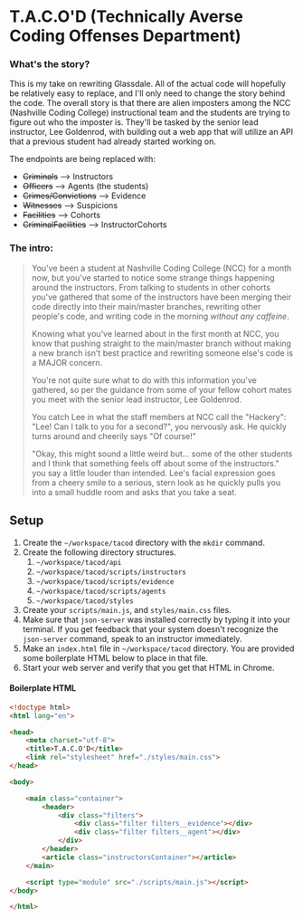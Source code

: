 # T.A.C.O'D (Technically Averse Coding Offenses Department)

### What's the story?

This is my take on rewriting Glassdale. All of the actual code will hopefully be relatively easy to replace, and I'll only need to change the story behind the code. The overall story is that there are alien imposters among the NCC (Nashville Coding College) instructional team and the students are trying to figure out who the imposter is. They'll be tasked by the senior lead instructor, Lee Goldenrod, with building out a web app that will utilize an API that a previous student had already started working on.

The endpoints are being replaced with: 
- ~~Criminals~~ --> Instructors
- ~~Officers~~ --> Agents (the students)
- ~~Crimes/Convictions~~ --> Evidence
- ~~Witnesses~~ --> Suspicions
- ~~Facilities~~ --> Cohorts
- ~~CriminalFacilities~~ --> InstructorCohorts

### The intro:
> You've been a student at Nashville Coding College (NCC) for a month now, but you've started to notice some strange things happening around the instructors. From talking to students in other cohorts you've gathered that some of the instructors have been merging their code directly into their main/master branches, rewriting other people's code, and writing code in the morning *without any caffeine*.
>
> Knowing what you've learned about in the first month at NCC, you know that pushing straight to the main/master branch without making a new branch isn't best practice and rewriting someone else's code is a MAJOR concern. 
>
> You're not quite sure what to do with this information you've gathered, so per the guidance from some of your fellow cohort mates you meet with the senior lead instructor, Lee Goldenrod.
>
> You catch Lee in what the staff members at NCC call the "Hackery": "Lee! Can I talk to you for a second?", you nervously ask. He quickly turns around and cheerily says "Of course!"
>
> "Okay, this might sound a little weird but... some of the other students and I think that something feels off about some of the instructors." you say a little louder than intended. Lee's facial expression goes from a cheery smile to a serious, stern look as he quickly pulls you into a small huddle room and asks that you take a seat.

## Setup

1. Create the `~/workspace/tacod` directory with the `mkdir` command.
1. Create the following directory structures.
    1. `~/workspace/tacod/api`
    1. `~/workspace/tacod/scripts/instructors`
    1. `~/workspace/tacod/scripts/evidence`
    1. `~/workspace/tacod/scripts/agents`
    1. `~/workspace/tacod/styles`
1. Create your `scripts/main.js`, and `styles/main.css` files.
1. Make sure that `json-server` was installed correctly by typing it into your terminal. If you get feedback that your system doesn't recognize the `json-server` command, speak to an instructor immediately.
1. Make an `index.html` file in `~/workspace/tacod` directory. You are provided some boilerplate HTML below to place in that file.
1. Start your web server and verify that you get that HTML in Chrome.

#### Boilerplate HTML

```html
<!doctype html>
<html lang="en">

<head>
    <meta charset="utf-8">
    <title>T.A.C.O'D</title>
    <link rel="stylesheet" href="./styles/main.css">
</head>

<body>

    <main class="container">
        <header>
            <div class="filters">
                <div class="filter filters__evidence"></div>
                <div class="filter filters__agent"></div>
            </div>
        </header>
        <article class="instructorsContainer"></article>
    </main>

    <script type="module" src="./scripts/main.js"></script>
</body>

</html>
```